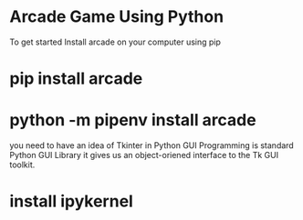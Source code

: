 # Arcade Game Using Python
To get started Install arcade on your computer using pip
# pip install arcade
# python -m pipenv install arcade
you need to have an idea of 
Tkinter in Python GUI Programming is standard Python GUI Library it gives us an object-oriened interface to the Tk GUI toolkit.
# install ipykernel